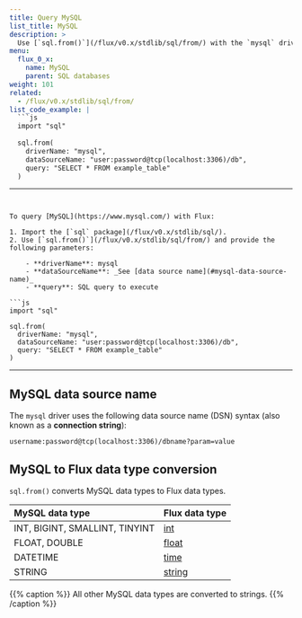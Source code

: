 ```yaml
---
title: Query MySQL
list_title: MySQL
description: >
  Use [`sql.from()`](/flux/v0.x/stdlib/sql/from/) with the `mysql` driver to query MySQL.
menu:
  flux_0_x:
    name: MySQL
    parent: SQL databases
weight: 101
related:
  - /flux/v0.x/stdlib/sql/from/
list_code_example: |
  ```js
  import "sql"
  
  sql.from(
    driverName: "mysql",
    dataSourceName: "user:password@tcp(localhost:3306)/db",
    query: "SELECT * FROM example_table"
  )
  ```
---
```


To query [MySQL](https://www.mysql.com/) with Flux:

1. Import the [`sql` package](/flux/v0.x/stdlib/sql/).
2. Use [`sql.from()`](/flux/v0.x/stdlib/sql/from/) and provide the following parameters:

    - **driverName**: mysql
    - **dataSourceName**: _See [data source name](#mysql-data-source-name)_
    - **query**: SQL query to execute

```js
import "sql"

sql.from(
  driverName: "mysql",
  dataSourceName: "user:password@tcp(localhost:3306)/db",
  query: "SELECT * FROM example_table"
)
```

---

## MySQL data source name
The `mysql` driver uses the following data source name (DSN) syntax (also known as a **connection string**):

```
username:password@tcp(localhost:3306)/dbname?param=value
```

## MySQL to Flux data type conversion
`sql.from()` converts MySQL data types to Flux data types.

| MySQL data type                | Flux data type                                |
| :----------------------------- | :-------------------------------------------- |
| INT, BIGINT, SMALLINT, TINYINT | [int](/flux/v0.x/data-types/basic/int/)       |
| FLOAT, DOUBLE                  | [float](/flux/v0.x/data-types/basic/float/)   |
| DATETIME                       | [time](/flux/v0.x/data-types/basic/time/)     |
| STRING                         | [string](/flux/v0.x/data-types/basic/string/) |

{{% caption %}}
All other MySQL data types are converted to strings.
{{% /caption %}}
